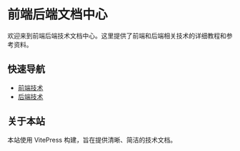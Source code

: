 # 前端后端文档中心

欢迎来到前端后端技术文档中心。这里提供了前端和后端相关技术的详细教程和参考资料。

## 快速导航

- [前端技术](#前端)
- [后端技术](#后端)

## 关于本站

本站使用 VitePress 构建，旨在提供清晰、简洁的技术文档。
